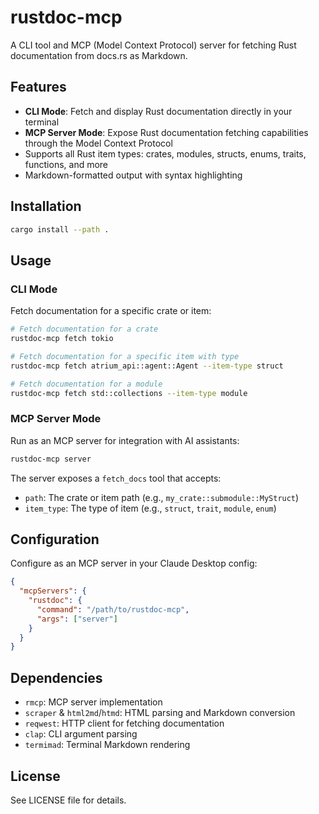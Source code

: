 # rustdoc-mcp

A CLI tool and MCP (Model Context Protocol) server for fetching Rust documentation from docs.rs as Markdown.

## Features

- **CLI Mode**: Fetch and display Rust documentation directly in your terminal
- **MCP Server Mode**: Expose Rust documentation fetching capabilities through the Model Context Protocol
- Supports all Rust item types: crates, modules, structs, enums, traits, functions, and more
- Markdown-formatted output with syntax highlighting

## Installation

```bash
cargo install --path .
```

## Usage

### CLI Mode

Fetch documentation for a specific crate or item:

```bash
# Fetch documentation for a crate
rustdoc-mcp fetch tokio

# Fetch documentation for a specific item with type
rustdoc-mcp fetch atrium_api::agent::Agent --item-type struct

# Fetch documentation for a module
rustdoc-mcp fetch std::collections --item-type module
```

### MCP Server Mode

Run as an MCP server for integration with AI assistants:

```bash
rustdoc-mcp server
```

The server exposes a `fetch_docs` tool that accepts:
- `path`: The crate or item path (e.g., `my_crate::submodule::MyStruct`)
- `item_type`: The type of item (e.g., `struct`, `trait`, `module`, `enum`)

## Configuration

Configure as an MCP server in your Claude Desktop config:

```json
{
  "mcpServers": {
    "rustdoc": {
      "command": "/path/to/rustdoc-mcp",
      "args": ["server"]
    }
  }
}
```

## Dependencies

- `rmcp`: MCP server implementation
- `scraper` & `html2md`/`htmd`: HTML parsing and Markdown conversion
- `reqwest`: HTTP client for fetching documentation
- `clap`: CLI argument parsing
- `termimad`: Terminal Markdown rendering

## License

See LICENSE file for details.